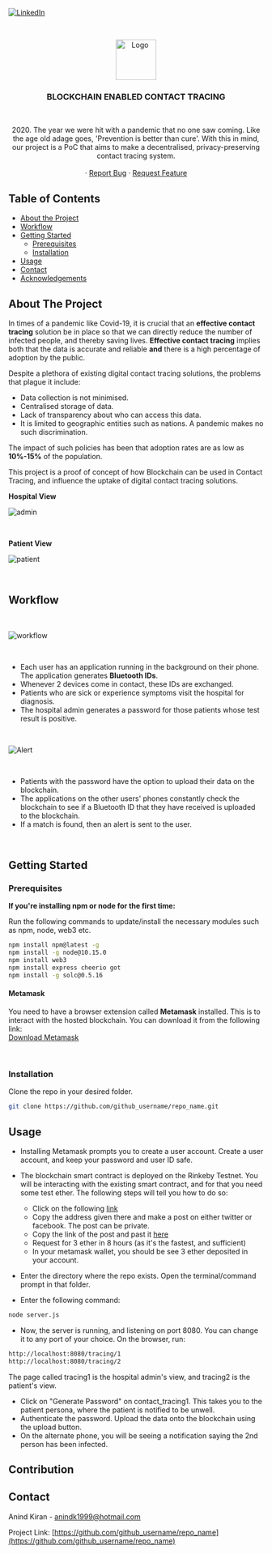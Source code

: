 <!-- PROJECT SHIELDS -->
<!--
*** I'm using markdown "reference style" links for readability.
*** Reference links are enclosed in brackets [ ] instead of parentheses ( ).
*** See the bottom of this document for the declaration of the reference variables
*** for contributors-url, forks-url, etc. This is an optional, concise syntax you may use.
*** https://www.markdownguide.org/basic-syntax/#reference-style-links
-->
[![LinkedIn][linkedin-shield]][linkedin-url]



<!-- PROJECT LOGO -->
<br />
<p align="center">
  <a href="https://github.com/github_username/repo_name">
    <img src="images/logo.png" alt="Logo" width="80" height="80">
  </a>

  <h3 align="center">BLOCKCHAIN ENABLED CONTACT TRACING</h3>
  <br />

  <p align="center">
    2020. The year we were hit with a pandemic that no one saw coming. Like the age old adage goes, 'Prevention is better than cure'. With this in mind, our project is a PoC that aims to make a decentralised, privacy-preserving contact tracing system. 
    <br />
    <!-- <a href="https://github.com/github_username/repo_name"><strong>Explore the docs »</strong></a> -->
    <br />
    <!-- <a href="https://github.com/github_username/repo_name">View Demo</a> -->
    ·
    <a href="https://github.com/github_username/repo_name/issues">Report Bug</a>
    ·
    <a href="https://github.com/github_username/repo_name/issues">Request Feature</a>
  </p>
</p>



<!-- TABLE OF CONTENTS -->
## Table of Contents

* [About the Project](#about-the-project)
* [Workflow](#Workflow)  
* [Getting Started](#getting-started)
  * [Prerequisites](#prerequisites)
  * [Installation](#installation)
* [Usage](#usage)
* [Contact](#contact)
* [Acknowledgements](#acknowledgements)



<!-- ABOUT THE PROJECT -->
## About The Project
In times of a pandemic like Covid-19, it is crucial that an **effective contact tracing** solution be in place so that we can directly reduce the number of infected people, and thereby saving lives. **Effective contact tracing** implies both that the data is accurate and reliable **and** there is a high percentage of adoption by the public.  

Despite a plethora of existing digital contact tracing solutions, the problems that plague it include:

* Data collection is not minimised.
* Centralised storage of data.
* Lack of transparency about who can access this data.
* It is limited to geographic entities such as nations. A pandemic makes no such discrimination. 

The impact of such policies has been that adoption rates are as low as **10%-15%** of the population. 

This project is a proof of concept of how Blockchain can be used in Contact Tracing, and influence the uptake of digital contact tracing solutions.

<!-- [![Product Name Screen Shot][product-screenshot]](https://example.com) -->

<!-- Here's a blank template to get started:
**To avoid retyping too much info. Do a search and replace with your text editor for the following:**
`github_username`, `repo_name`, `twitter_handle`, `email` -->

**Hospital View**

![admin](hospital_view.gif)

<br>


**Patient View**

![patient](patient_view.gif)

<br>

## Workflow

<br>

![workflow](workflow.gif) 

<br>

* Each user has an application running in the background on their phone. The application generates **Bluetooth IDs**.
* Whenever 2 devices come in contact, these IDs are exchanged.  
* Patients who are sick or experience symptoms visit the hospital for diagnosis. 
* The hospital admin generates a password for those patients whose test result is positive. 

<br>

![Alert](alert_generation.gif)

<br>

* Patients with the password have the option to upload their data on the blockchain. 
* The applications on the other users' phones constantly check the blockchain to see if a Bluetooth ID that they have received is uploaded to the blockchain. 
* If a match is found, then an alert is sent to the user. 

<!-- GETTING STARTED -->
<br>

## Getting Started

### Prerequisites

<!-- The blockchain can either deployed locally on your machine, or you can interact with an already hosted blockchain. You can also host your won blockchain. The specific commands can be found in the relevant subheadings. The following commands are common for both cases.  -->

**If you're installing npm or node for the first time:** 


Run the following commands to update/install the necessary modules such as npm, node, web3 etc.

```sh
npm install npm@latest -g
npm install -g node@10.15.0
npm install web3 
npm install express cheerio got
npm install -g solc@0.5.16
```

#### Metamask 
You need to have a browser extension called **Metamask** installed. This is to interact with the hosted blockchain. You can download it from the following link:
<br>
<a href = "https://metamask.io/">Download Metamask</a>

<br>

### Installation

Clone the repo in your desired folder.
```sh
git clone https://github.com/github_username/repo_name.git
```


<!-- USAGE EXAMPLES -->
## Usage
* Installing Metamask prompts you to create a user account. Create a user account, and keep your password and user ID safe. 
* The blockchain smart contract is deployed on the Rinkeby Testnet. You will be interacting with the existing smart contract, and for that you need some test ether. The following steps will tell you how to do so: 
    * Click on the following <a href = "">link</a>
    * Copy the address given there and make a post on either twitter or facebook. The post can be private. 
    * Copy the link of the post and past it <a href = "">here</a>
    * Request for 3 ether in 8 hours (as it's the fastest, and sufficient)
    * In your metamask wallet, you should be see 3 ether deposited in your account. 


* Enter the directory where the repo exists. Open the terminal/command prompt in that folder. 
* Enter the following command: 
```sh
node server.js
```
* Now, the server is running, and listening on port 8080. You can change it to any port of your choice. 
On the browser, run:
```sh
http://localhost:8080/tracing/1
http://localhost:8080/tracing/2
```
The page called tracing1 is the hospital admin's view, and tracing2 is the patient's view. 
* Click on "Generate Password" on contact_tracing1. This takes you to the patient persona, where the patient is notified to be unwell. 
* Authenticate the password. Upload the data onto the blockchain using the upload button. 
* On the alternate phone, you will be seeing a notification saying the 2nd person has been infected.  

<!-- Use this space to show useful examples of how a project can be used. Additional screenshots, code examples and demos work well in this space. You may also link to more resources. -->

<!-- _For more examples, please refer to the [Documentation](https://example.com)_ -->



<!-- ROADMAP 
## Roadmap

See the [open issues](https://github.com/github_username/repo_name/issues) for a list of proposed features (and known issues).
-->


<!-- CONTRIBUTING -->
## Contribution



<!-- CONTACT -->
## Contact

Anind Kiran  - anindk1999@hotmail.com

Project Link: [https://github.com/github_username/repo_name](https://github.com/github_username/repo_name)



<!-- ACKNOWLEDGEMENTS 
## Acknowledgements

* []()
* []()
* []()
-->




<!-- MARKDOWN LINKS & IMAGES -->
<!-- https://www.markdownguide.org/basic-syntax/#reference-style-links -->

[linkedin-shield]: https://img.shields.io/badge/-LinkedIn-black.svg?style=flat-square&logo=linkedin&colorB=555
[linkedin-url]: https://www.linkedin.com/in/anind-k-621447197/
[product-screenshot]: images/screenshot.png
